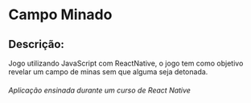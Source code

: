 # Campo Minado

## Descrição:

 Jogo utilizando JavaScript com ReactNative, o jogo tem como objetivo revelar um campo de minas sem que alguma seja detonada.

###### Aplicação ensinada durante um curso de React Native
